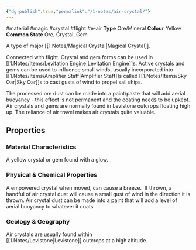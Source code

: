 ```yaml
---
{"dg-publish":true,"permalink":"/1-notes/air-crystal/"}
---
```


#material #magic #crystal #flight #e-air 
**Type** Ore/Mineral
**Colour** Yellow
**Common State**  Ore, Crystal, Gem

A type of major [[1.Notes/Magical Crystal\|Magical Crystal]].

Connected with flight. Crystal and gem forms can be used in [[1.Notes/Items/Levitation Engine\|Levitation Engine]]s. Active crystals and gems can be used to influence small winds, usually incorporated into [[1.Notes/Items/Amplifier Staff\|Amplifier Staff]]s called [[1.Notes/Items/Sky Oar\|Sky Oar]]s to cast gusts of wind to propel sail ships. 

The processed ore dust can be made into a paint/paste that will add aerial buoyancy - this effect is not permanent and the coating needs to be upkept. Air crystals and gems are normally found in Levistone outcrops floating high up. The reliance of air travel makes air crystals quite valuable.

## Properties

### Material Characteristics
A yellow crystal or gem found with a glow.

### Physical & Chemical Properties
A empowered crystal when moved, can cause a breeze.  If thrown, a handful of air crystal dust will cause a small gust of wind in the direction it is thrown. Air crystal dust can be made into a paint that will add a level of aerial buoyancy to whatever it coats

### Geology & Geography
Air crystals are usually found within [[1.Notes/Levistone\|Levistone]] outcrops at a high altitude.